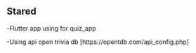 ## Stared 
-Flutter app using for quiz_app
<div></div>
-Using api open trivia db [https://opentdb.com/api_config.php]
